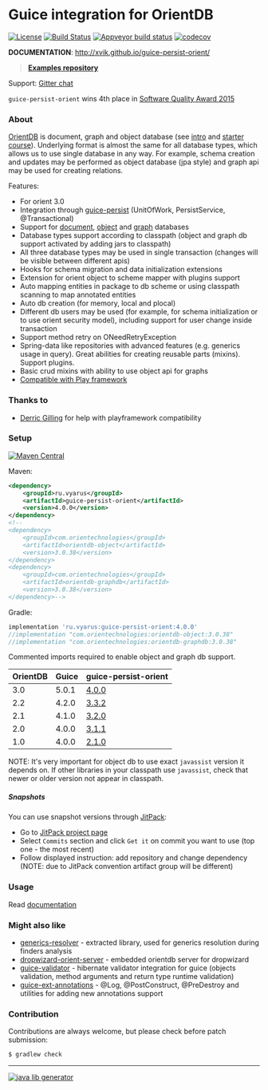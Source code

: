 # Guice integration for OrientDB
[![License](https://img.shields.io/badge/license-MIT-blue.svg?style=flat)](http://www.opensource.org/licenses/MIT)
[![Build Status](https://travis-ci.com/xvik/guice-persist-orient.svg?branch=master)](https://travis-ci.com/xvik/guice-persist-orient)
[![Appveyor build status](https://ci.appveyor.com/api/projects/status/github/xvik/guice-persist-orient?svg=true)](https://ci.appveyor.com/project/xvik/guice-persist-orient)
[![codecov](https://codecov.io/gh/xvik/guice-persist-orient/branch/master/graph/badge.svg)](https://codecov.io/gh/xvik/guice-persist-orient)

**DOCUMENTATION**: http://xvik.github.io/guice-persist-orient/

> **[Examples repository](https://github.com/xvik/guice-persist-orient-examples)** 

Support: [Gitter chat](https://gitter.im/xvik/guice-persist-orient)

`guice-persist-orient` wins 4th place in [Software Quality Award 2015](http://www.yegor256.com/2015/04/16/award.html)

### About

[OrientDB](http://orientdb.com/orientdb/) is document, graph and object database (see [intro](https://www.youtube.com/watch?v=o_7NCiTLVis) and [starter course](http://orientdb.com/getting-started/)).
Underlying format is almost the same for all database types, which allows us to use single database in any way. For example, schema creation and updates
may be performed as object database (jpa style) and graph api may be used for creating relations.

Features:
* For orient 3.0
* Integration through [guice-persist](https://github.com/google/guice/wiki/GuicePersist) (UnitOfWork, PersistService, @Transactional)
* Support for [document](https://orientdb.com/docs/3.0.x/java/Document-Database.html), [object](https://orientdb.com/docs/3.0.x/java/Object-Database.html) and
[graph](https://orientdb.com/docs/3.0.x/java/Graph-Database-Tinkerpop.html) databases
* Database types support according to classpath (object and graph db support activated by adding jars to classpath)
* All three database types may be used in single transaction (changes will be visible between different apis)
* Hooks for schema migration and data initialization extensions
* Extension for orient object to scheme mapper with plugins support
* Auto mapping entities in package to db scheme or using classpath scanning to map annotated entities
* Auto db creation (for memory, local and plocal)
* Different db users may be used (for example, for schema initialization or to use orient security model), including support for user change inside transaction
* Support method retry on ONeedRetryException
* Spring-data like repositories with advanced features (e.g. generics usage in query). Great abilities for creating reusable parts (mixins). Support plugins.
* Basic crud mixins with ability to use object api for graphs
* [Compatible with Play framework](https://github.com/xvik/guice-persist-orient-play-example)

### Thanks to

* [Derric Gilling](https://github.com/dgilling) for help with playframework compatibility

### Setup

[![Maven Central](https://img.shields.io/maven-central/v/ru.vyarus/guice-persist-orient.svg?style=flat)](https://maven-badges.herokuapp.com/maven-central/ru.vyarus/guice-persist-orient)

Maven:

```xml
<dependency>
    <groupId>ru.vyarus</groupId>
    <artifactId>guice-persist-orient</artifactId>
    <version>4.0.0</version>
</dependency>
<!--
<dependency>
    <groupId>com.orientechnologies</groupId>
    <artifactId>orientdb-object</artifactId>
    <version>3.0.38</version>
</dependency>
<dependency>
    <groupId>com.orientechnologies</groupId>
    <artifactId>orientdb-graphdb</artifactId>
    <version>3.0.38</version>
</dependency>-->
```

Gradle:

```groovy
implementation 'ru.vyarus:guice-persist-orient:4.0.0'
//implementation "com.orientechnologies:orientdb-object:3.0.38"
//implementation "com.orientechnologies:orientdb-graphdb:3.0.38"
```

Commented imports required to enable object and graph db support.

OrientDB | Guice | guice-persist-orient
----------|---|------
3.0 | 5.0.1 | [4.0.0](http://xvik.github.io/guice-persist-orient/4.0.0)
2.2 | 4.2.0 | [3.3.2](http://xvik.github.io/guice-persist-orient/3.3.2)
2.1 | 4.1.0 | [3.2.0](https://github.com/xvik/guice-persist-orient/tree/orient-2.1.x)
2.0 | 4.0.0 | [3.1.1](https://github.com/xvik/guice-persist-orient/tree/orient-2.0.x)
1.0 | 4.0.0 | [2.1.0](https://github.com/xvik/guice-persist-orient/tree/orient-1.x)

NOTE: It's very important for object db to use exact `javassist` version it depends on. If other libraries in 
your classpath use `javassist`, check that newer or older version not appear in classpath.

##### Snapshots

You can use snapshot versions through [JitPack](https://jitpack.io):

* Go to [JitPack project page](https://jitpack.io/#xvik/guice-persist-orient)
* Select `Commits` section and click `Get it` on commit you want to use (top one - the most recent)
* Follow displayed instruction: add repository and change dependency (NOTE: due to JitPack convention artifact group will be different)

### Usage

Read [documentation](https://xvik.github.io/guice-persist-orient/)

### Might also like

* [generics-resolver](https://github.com/xvik/generics-resolver) - extracted library, used for generics resolution during finders analysis
* [dropwizard-orient-server](https://github.com/xvik/dropwizard-orient-server) - embedded orientdb server for dropwizard
* [guice-validator](https://github.com/xvik/guice-validator) - hibernate validator integration for guice 
(objects validation, method arguments and return type runtime validation)
* [guice-ext-annotations](https://github.com/xvik/guice-ext-annotations) - @Log, @PostConstruct, @PreDestroy and
utilities for adding new annotations support

### Contribution

Contributions are always welcome, but please check before patch submission:

```bash
$ gradlew check
```

---
[![java lib generator](http://img.shields.io/badge/Powered%20by-%20Java%20lib%20generator-green.svg?style=flat-square)](https://github.com/xvik/generator-lib-java)
